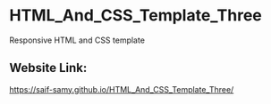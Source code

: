 # HTML_And_CSS_Template_Three

Responsive HTML and CSS template

## Website Link:
https://saif-samy.github.io/HTML_And_CSS_Template_Three/
